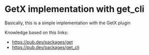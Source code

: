 # GetX implementation with get_cli

Basically, this is a simple implementation with the GetX plugin

Knowledge based on this links:

- https://pub.dev/packages/get
- https://pub.dev/packages/get_cli